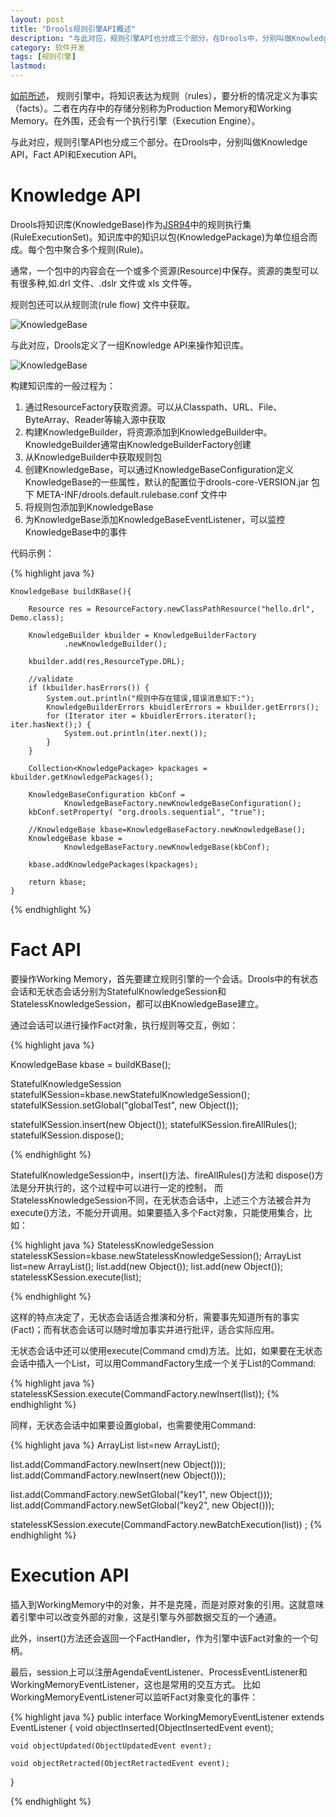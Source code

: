 ```yaml
---
layout: post
title: "Drools规则引擎API概述"
description: "与此对应，规则引擎API也分成三个部分。在Drools中，分别叫做Knowledge API，Fact API和Execution API。"
category: 软件开发
tags: [规则引擎]
lastmod: 
---
```



[如前所述](/2012/03/20/rule_engine_1.html)，
规则引擎中，将知识表达为规则（rules），要分析的情况定义为事实（facts）。二者在内存中的存储分别称为Production Memory和Working Memory。在外围，还会有一个执行引擎（Execution Engine）。

与此对应，规则引擎API也分成三个部分。在Drools中，分别叫做Knowledge API，Fact API和Execution API。


# Knowledge API

Drools将知识库(KnowledgeBase)作为[JSR94](/2012/12/07/jsr94.html)中的规则执行集(RuleExecutionSet)。知识库中的知识以包(KnowledgePackage)为单位组合而成。每个包中聚合多个规则(Rule)。

通常，一个包中的内容会在一个或多个资源(Resource)中保存。资源的类型可以有很多种,如.drl 文件、.dslr 文件或 xls 文件等。

规则包还可以从规则流(rule flow) 文件中获取。


![KnowledgeBase](/images/rule-engine/KnowledgeBase.png)

与此对应，Drools定义了一组Knowledge API来操作知识库。

![KnowledgeBase](/images/rule-engine/KnowledgeAPI.png)

构建知识库的一般过程为：

1. 通过ResourceFactory获取资源。可以从Classpath、URL、File、ByteArray、Reader等输入源中获取
2. 构建KnowledgeBuilder，将资源添加到KnowledgeBuilder中。KnowledgeBuilder通常由KnowledgeBuilderFactory创建
3. 从KnowledgeBuilder中获取规则包
4. 创建KnowledgeBase，可以通过KnowledgeBaseConfiguration定义KnowledgeBase的一些属性，默认的配置位于drools-core-VERSION.jar 包下 META-INF/drools.default.rulebase.conf 文件中
5. 将规则包添加到KnowledgeBase
6. 为KnowledgeBase添加KnowledgeBaseEventListener，可以监控KnowledgeBase中的事件

代码示例：

{% highlight java %}

	KnowledgeBase buildKBase(){
		
		Resource res = ResourceFactory.newClassPathResource("hello.drl", Demo.class);
		
		KnowledgeBuilder kbuilder = KnowledgeBuilderFactory
				.newKnowledgeBuilder();

		kbuilder.add(res,ResourceType.DRL);
		
		//validate
		if (kbuilder.hasErrors()) {
			System.out.println("规则中存在错误,错误消息如下:");
			KnowledgeBuilderErrors kbuidlerErrors = kbuilder.getErrors();
			for (Iterator iter = kbuidlerErrors.iterator(); iter.hasNext();) {
				System.out.println(iter.next());
			}
		}
		
		Collection<KnowledgePackage> kpackages = kbuilder.getKnowledgePackages();
		
		KnowledgeBaseConfiguration kbConf =
				KnowledgeBaseFactory.newKnowledgeBaseConfiguration(); 
		kbConf.setProperty( "org.drools.sequential", "true"); 
		
		//KnowledgeBase kbase=KnowledgeBaseFactory.newKnowledgeBase();
		KnowledgeBase kbase =
				KnowledgeBaseFactory.newKnowledgeBase(kbConf);
		
		kbase.addKnowledgePackages(kpackages);
		
		return kbase;
	}


{% endhighlight %}

# Fact API

要操作Working Memory，首先要建立规则引擎的一个会话。Drools中的有状态会话和无状态会话分别为StatefulKnowledgeSession和StatelessKnowledgeSession，都可以由KnowledgeBase建立。

通过会话可以进行操作Fact对象，执行规则等交互，例如：

{% highlight java %}

KnowledgeBase kbase = buildKBase();
		
StatefulKnowledgeSession statefulKSession=kbase.newStatefulKnowledgeSession();
statefulKSession.setGlobal("globalTest", new Object());

statefulKSession.insert(new Object()); 
statefulKSession.fireAllRules(); 
statefulKSession.dispose();

{% endhighlight %}

StatefulKnowledgeSession中，insert()方法、fireAllRules()方法和 dispose()方法是分开执行的，这个过程中可以进行一定的控制，
而StatelessKnowledgeSession不同，在无状态会话中，上述三个方法被合并为execute()方法，不能分开调用。如果要插入多个Fact对象，只能使用集合，比如：

{% highlight java %}
StatelessKnowledgeSession statelessKSession=kbase.newStatelessKnowledgeSession();
ArrayList list=new ArrayList(); 
list.add(new Object()); 
list.add(new Object()); 
statelessKSession.execute(list);

{% endhighlight %}

这样的特点决定了，无状态会话适合推演和分析，需要事先知道所有的事实(Fact)；而有状态会话可以随时增加事实并进行批评，适合实际应用。

无状态会话中还可以使用execute(Command cmd)方法。比如，如果要在无状态会话中插入一个List，可以用CommandFactory生成一个关于List的Command:

{% highlight java %}
statelessKSession.execute(CommandFactory.newInsert(list));
{% endhighlight %}

同样，无状态会话中如果要设置global，也需要使用Command:

{% highlight java %}
ArrayList<Command> list=new ArrayList<Command>(); 

list.add(CommandFactory.newInsert(new Object())); 
list.add(CommandFactory.newInsert(new Object())); 

list.add(CommandFactory.newSetGlobal("key1", new Object())); 
list.add(CommandFactory.newSetGlobal("key2", new Object()));

statelessKSession.execute(CommandFactory.newBatchExecution(list)) ;
{% endhighlight %}


# Execution API

插入到WorkingMemory中的对象，并不是克隆，而是对原对象的引用。这就意味着引擎中可以改变外部的对象，这是引擎与外部数据交互的一个通道。

此外，insert()方法还会返回一个FactHandler，作为引擎中该Fact对象的一个句柄。

最后，session上可以注册AgendaEventListener、ProcessEventListener和WorkingMemoryEventListener，这也是常用的交互方式。
比如WorkingMemoryEventListener可以监听Fact对象变化的事件：

{% highlight java %}
public interface WorkingMemoryEventListener
    extends
    EventListener {
    void objectInserted(ObjectInsertedEvent event);

    void objectUpdated(ObjectUpdatedEvent event);

    void objectRetracted(ObjectRetractedEvent event);
}

{% endhighlight %}